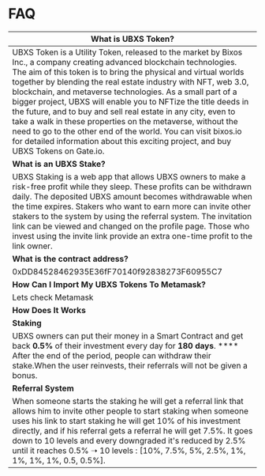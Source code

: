 # FAQ

| **What is UBXS Token?**                                                                                                                                                                                                                                                                                                                                                                                                                                                                                                                                                                                                                                                           |
| --------------------------------------------------------------------------------------------------------------------------------------------------------------------------------------------------------------------------------------------------------------------------------------------------------------------------------------------------------------------------------------------------------------------------------------------------------------------------------------------------------------------------------------------------------------------------------------------------------------------------------------------------------------------------------- |
| UBXS Token is a Utility Token, released to the market by Bixos Inc., a company creating advanced blockchain technologies. The aim of this token is to bring the physical and virtual worlds together by blending the real estate industry with NFT, web 3.0, blockchain, and metaverse technologies. As a small part of a bigger project, UBXS will enable you to NFTize the title deeds in the future, and to buy and sell real estate in any city, even to take a walk in these properties on the metaverse, without the need to go to the other end of the world. You can visit bixos.io for detailed information about this exciting project, and buy UBXS Tokens on Gate.io. |
| **What is an UBXS Stake?**                                                                                                                                                                                                                                                                                                                                                                                                                                                                                                                                                                                                                                                        |
| UBXS Staking is a web app that allows UBXS owners to make a risk-free profit while they sleep. These profits can be withdrawn daily. The deposited UBXS amount becomes withdrawable when the time expires. Stakers who want to earn more can invite other stakers to the system by using the referral system. The invitation link can be viewed and changed on the profile page. Those who invest using the invite link provide an extra one-time profit to the link owner.                                                                                                                                                                                                       |
| **What is the contract address?**                                                                                                                                                                                                                                                                                                                                                                                                                                                                                                                                                                                                                                                 |
| 0xDD84528462935E36fF70140f92838273F60955C7                                                                                                                                                                                                                                                                                                                                                                                                                                                                                                                                                                                                                                        |
| **How Can I Import My UBXS Tokens To Metamask?**                                                                                                                                                                                                                                                                                                                                                                                                                                                                                                                                                                                                                                  |
| Lets check Metamask                                                                                                                                                                                                                                                                                                                                                                                                                                                                                                                                                                                                                                                               |
| **How Does It Works**                                                                                                                                                                                                                                                                                                                                                                                                                                                                                                                                                                                                                                                             |
| **Staking**                                                                                                                                                                                                                                                                                                                                                                                                                                                                                                                                                                                                                                                                       |
| UBXS owners can put their money in a Smart Contract and get back **0.5%** of their investment every day for **180 days**. **** After the end of the period, people can withdraw their stake.When the user reinvests, their referrals will not be given a bonus.                                                                                                                                                                                                                                                                                                                                                                                                                   |
| **Referral System**                                                                                                                                                                                                                                                                                                                                                                                                                                                                                                                                                                                                                                                               |
| When someone starts the staking he will get a referral link that allows him to invite other people to start staking when someone uses his link to start staking he will get 10% of his investment directly, and if his referral gets a referral he will get 7.5%. It goes down to 10 levels and every downgraded it's reduced by 2.5% until it reaches 0.5% ➝ 10 levels : \[10%, 7.5%, 5%, 2.5%, 1%, 1%, 1%, 1%, 0.5, 0.5%].                                                                                                                                                                                                                                                      |
